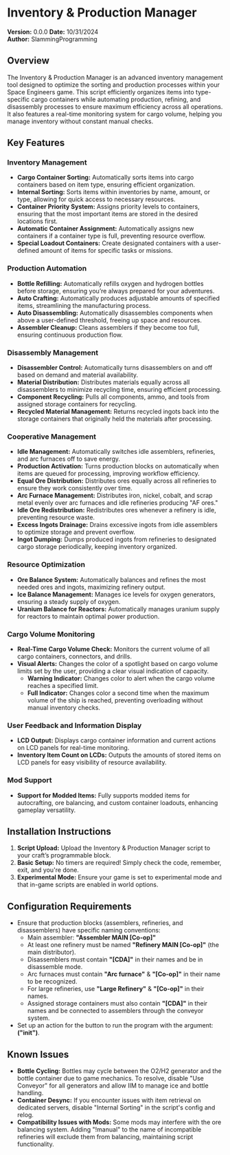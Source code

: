 # Inventory & Production Manager
**Version:** 0.0.0
**Date:** 10/31/2024  
**Author:** SlammingProgramming  

## Overview
The Inventory & Production Manager is an advanced inventory management tool designed to optimize the sorting and production processes within your Space Engineers game. This script efficiently organizes items into type-specific cargo containers while automating production, refining, and disassembly processes to ensure maximum efficiency across all operations. It also features a real-time monitoring system for cargo volume, helping you manage inventory without constant manual checks.

## Key Features

### Inventory Management
- **Cargo Container Sorting:** Automatically sorts items into cargo containers based on item type, ensuring efficient organization.
- **Internal Sorting:** Sorts items within inventories by name, amount, or type, allowing for quick access to necessary resources.
- **Container Priority System:** Assigns priority levels to containers, ensuring that the most important items are stored in the desired locations first.
- **Automatic Container Assignment:** Automatically assigns new containers if a container type is full, preventing resource overflow.
- **Special Loadout Containers:** Create designated containers with a user-defined amount of items for specific tasks or missions.

### Production Automation
- **Bottle Refilling:** Automatically refills oxygen and hydrogen bottles before storage, ensuring you’re always prepared for your adventures.
- **Auto Crafting:** Automatically produces adjustable amounts of specified items, streamlining the manufacturing process.
- **Auto Disassembling:** Automatically disassembles components when above a user-defined threshold, freeing up space and resources.
- **Assembler Cleanup:** Cleans assemblers if they become too full, ensuring continuous production flow.

### Disassembly Management
- **Disassembler Control:** Automatically turns disassemblers on and off based on demand and material availability.
- **Material Distribution:** Distributes materials equally across all disassemblers to minimize recycling time, ensuring efficient processing.
- **Component Recycling:** Pulls all components, ammo, and tools from assigned storage containers for recycling.
- **Recycled Material Management:** Returns recycled ingots back into the storage containers that originally held the materials after processing.

### Cooperative Management
- **Idle Management:** Automatically switches idle assemblers, refineries, and arc furnaces off to save energy.
- **Production Activation:** Turns production blocks on automatically when items are queued for processing, improving workflow efficiency.
- **Equal Ore Distribution:** Distributes ores equally across all refineries to ensure they work consistently over time.
- **Arc Furnace Management:** Distributes iron, nickel, cobalt, and scrap metal evenly over arc furnaces and idle refineries producing "AF ores."
- **Idle Ore Redistribution:** Redistributes ores whenever a refinery is idle, preventing resource waste.
- **Excess Ingots Drainage:** Drains excessive ingots from idle assemblers to optimize storage and prevent overflow.
- **Ingot Dumping:** Dumps produced ingots from refineries to designated cargo storage periodically, keeping inventory organized.

### Resource Optimization
- **Ore Balance System:** Automatically balances and refines the most needed ores and ingots, maximizing refinery output.
- **Ice Balance Management:** Manages ice levels for oxygen generators, ensuring a steady supply of oxygen.
- **Uranium Balance for Reactors:** Automatically manages uranium supply for reactors to maintain optimal power production.

### Cargo Volume Monitoring
- **Real-Time Cargo Volume Check:** Monitors the current volume of all cargo containers, connectors, and drills.
- **Visual Alerts:** Changes the color of a spotlight based on cargo volume limits set by the user, providing a clear visual indication of capacity.
  - **Warning Indicator:** Changes color to alert when the cargo volume reaches a specified limit.
  - **Full Indicator:** Changes color a second time when the maximum volume of the ship is reached, preventing overloading without manual inventory checks.

### User Feedback and Information Display
- **LCD Output:** Displays cargo container information and current actions on LCD panels for real-time monitoring.
- **Inventory Item Count on LCDs:** Outputs the amounts of stored items on LCD panels for easy visibility of resource availability.

### Mod Support
- **Support for Modded Items:** Fully supports modded items for autocrafting, ore balancing, and custom container loadouts, enhancing gameplay versatility.

## Installation Instructions
1. **Script Upload:** Upload the Inventory & Production Manager script to your craft’s programmable block.
2. **Basic Setup:** No timers are required! Simply check the code, remember, exit, and you're done.
3. **Experimental Mode:** Ensure your game is set to experimental mode and that in-game scripts are enabled in world options.

## Configuration Requirements
- Ensure that production blocks (assemblers, refineries, and disassemblers) have specific naming conventions:
  - Main assembler: **"Assembler MAIN [Co-op]"**
  - At least one refinery must be named **"Refinery MAIN [Co-op]"** (the main distributor).
  - Disassemblers must contain **"[CDA]"** in their names and be in disassemble mode.
  - Arc furnaces must contain **"Arc furnace"** & **"[Co-op]"** in their name to be recognized.
  - For large refineries, use **"Large Refinery"** & **"[Co-op]"** in their names.
  - Assigned storage containers must also contain **"[CDA]"** in their names and be connected to assemblers through the conveyor system.
- Set up an action for the button to run the program with the argument: **("init")**.

## Known Issues
- **Bottle Cycling:** Bottles may cycle between the O2/H2 generator and the bottle container due to game mechanics. To resolve, disable "Use Conveyor" for all generators and allow IIM to manage ice and bottle handling.
- **Container Desync:** If you encounter issues with item retrieval on dedicated servers, disable "Internal Sorting" in the script's config and relog.
- **Compatibility Issues with Mods:** Some mods may interfere with the ore balancing system. Adding "!manual" to the name of incompatible refineries will exclude them from balancing, maintaining script functionality.
